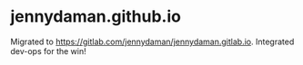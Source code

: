 # jennydaman.github.io

Migrated to https://gitlab.com/jennydaman/jennydaman.gitlab.io. Integrated dev-ops for the win!
